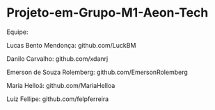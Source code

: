 # Projeto-em-Grupo-M1-Aeon-Tech

Equipe:

Lucas Bento Mendonça: github.com/LuckBM

Danilo Carvalho: github.com/xdanrj

Emerson de Souza Rolemberg: github.com/EmersonRolemberg

Maria Helloá: github.com/MariaHelloa

Luiz Fellipe: github.com/felpferreira
